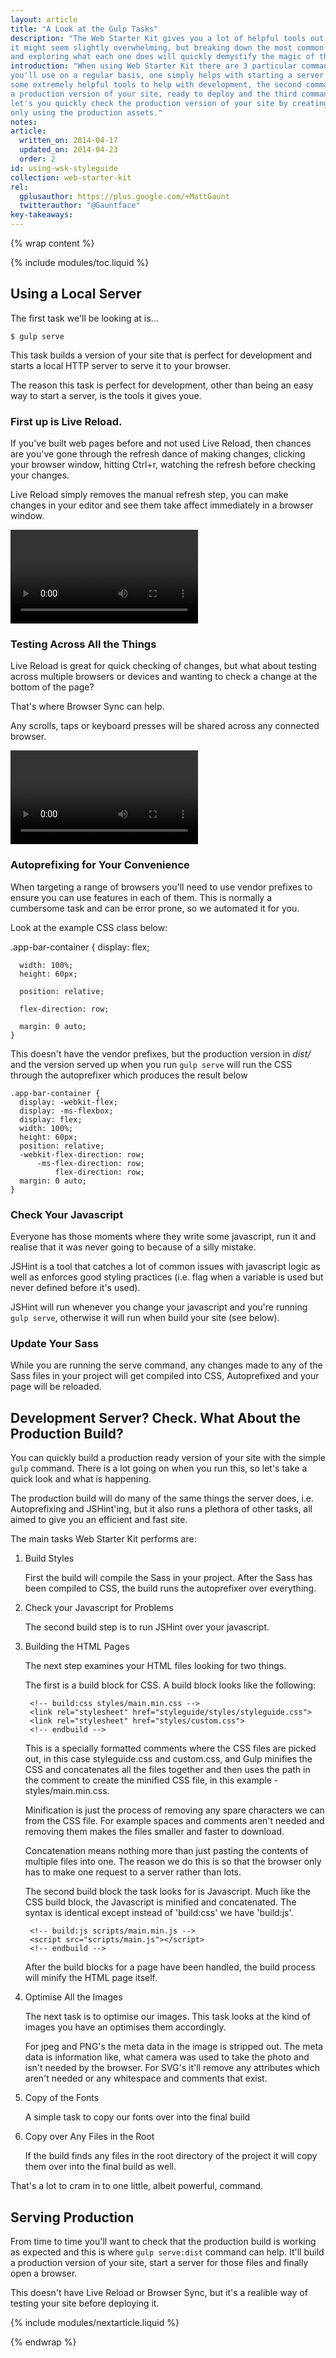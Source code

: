 ```yaml
---
layout: article
title: "A Look at the Gulp Tasks"
description: "The Web Starter Kit gives you a lot of helpful tools out of the box and
it might seem slightly overwhelming, but breaking down the most common tasks
and exploring what each one does will quickly demystify the magic of this kit."
introduction: "When using Web Starter Kit there are 3 particular commands that
you'll use on a regular basis, one simply helps with starting a server but has
some extremely helpful tools to help with development, the second command builds
a production version of your site, ready to deploy and the third command
let's you quickly check the production version of your site by creating a server
only using the production assets."
notes:
article:
  written_on: 2014-04-17
  updated_on: 2014-04-23
  order: 2
id: using-wsk-styleguide
collection: web-starter-kit
rel:
  gplusauthor: https://plus.google.com/+MattGaunt
  twitterauthor: "@Gauntface"
key-takeaways:
---
```


{% wrap content %}

{% include modules/toc.liquid %}

## Using a Local Server

The first task we'll be looking at is...

    $ gulp serve

This task builds a version of your site that is perfect for development and
starts a local HTTP server to serve it to your browser.

The reason this task is perfect for development, other than being an easy way
to start a server, is the tools it gives youe.

### First up is Live Reload.

If you've built web pages before and not used Live Reload, then chances are you've
gone through the refresh dance of making changes, clicking your browser
window, hitting Ctrl+r, watching the refresh before checking your changes.

Live Reload simply removes the manual refresh step, you can make changes in your
editor and see them take affect immediately in a browser window.

<video controls>
     <source src="video/wsk-livereload-demo.mp4" type="video/mp4">
     <p>This browser does not support the video element.</p>
</video>

### Testing Across All the Things

Live Reload is great for quick checking of changes, but what about testing across
multiple browsers or devices and wanting to check a change at the bottom of the
page?

That's where Browser Sync can help.

Any scrolls, taps or keyboard presses will be shared across any connected browser.

<video controls>
     <source src="video/wsk-browsersync-demo.mp4" type="video/mp4">
     <p>This browser does not support the video element.</p>
</video>

### Autoprefixing for Your Convenience

When targeting a range of browsers you'll need to use vendor prefixes to ensure
you can use features in each of them. This is normally a cumbersome task and can
be error prone, so we automated it for you.

Look at the example CSS class below:

   .app-bar-container {
      display: flex;

      width: 100%;
      height: 60px;

      position: relative;

      flex-direction: row;

      margin: 0 auto;
    }

This doesn't have the vendor prefixes, but the production version in *dist/* and the
version served up when you run `gulp serve` will run the CSS through the autoprefixer
which produces the result below

    .app-bar-container {
      display: -webkit-flex;
      display: -ms-flexbox;
      display: flex;
      width: 100%;
      height: 60px;
      position: relative;
      -webkit-flex-direction: row;
          -ms-flex-direction: row;
              flex-direction: row;
      margin: 0 auto;
    }

### Check Your Javascript

Everyone has those moments where they write some javascript, run it and realise
that it was never going to because of a silly mistake.

JSHint is a tool that catches a lot of common issues with javascript logic as
well as enforces good styling practices (i.e. flag when a variable is used but
never defined before it's used).

JSHint will run whenever you change your javascript and you're running `gulp serve`,
otherwise it will run when build your site (see below).

### Update Your Sass

While you are running the serve command, any changes made to any of the Sass files
in your project will get compiled into CSS, Autoprefixed and your page will be
reloaded.

## Development Server? Check. What About the Production Build?

You can quickly build a production ready version of your site with the simple
`gulp` command. There is a lot going on when you run this,
so let's take a quick look and what is happening.

The production build will do many of the same things the server does, i.e.
Autoprefixing and JSHint'ing, but it also runs a plethora of other
tasks, all aimed to give you an efficient and fast site.

The main tasks Web Starter Kit performs are:

1. Build Styles

    First the build will compile the Sass in your project. After the Sass has
    been compiled to CSS, the build runs the autoprefixer over everything.

2. Check your Javascript for Problems

    The second build step is to run JSHint over your javascript.

3. Building the HTML Pages

    The next step examines your HTML files looking for two things.

    The first is a build block for CSS. A build block looks like the following:

        <!-- build:css styles/main.min.css -->
        <link rel="stylesheet" href="styleguide/styles/styleguide.css">
        <link rel="stylesheet" href="styles/custom.css">
        <!-- endbuild -->

    This is a specially formatted comments where the CSS files are picked
    out, in this case styleguide.css and custom.css, and Gulp minifies the CSS
    and concatenates all the files together and then uses the path in the comment
    to create the minified CSS file, in this example - styles/main.min.css.

    Minification is just the process of removing any spare characters we can
    from the CSS file. For example spaces and comments aren't needed and removing
    them makes the files smaller and faster to download.

    Concatenation means nothing more than just pasting the contents of multiple
    files into one. The reason we do this is so that the browser only has to
    make one request to a server rather than lots.

    The second build block the task looks for is Javascript. Much like the CSS
    build block, the Javascript is minified and concatenated. The syntax is
    identical except instead of 'build:css' we have 'build:js'.

        <!-- build:js scripts/main.min.js -->
        <script src="scripts/main.js"></script>
        <!-- endbuild -->

    After the build blocks for a page have been handled, the build process will
    minify the HTML page itself.

5. Optimise All the Images

    The next task is to optimise our images. This task looks at the kind of
    images you have an optimises them accordingly.

    For jpeg and PNG's the meta data in the image is stripped out. The meta data
    is information like, what camera was used to take the photo and isn't needed
    by the browser. For SVG's it'll remove any attributes which aren't needed
    or any whitespace and comments that exist.

6. Copy of the Fonts

    A simple task to copy our fonts over into the final build

7. Copy over Any Files in the Root

    If the build finds any files in the root directory of the project it will
    copy them over into the final build as well.

That's a lot to cram in to one little, albeit powerful, command.

## Serving Production

From time to time you'll want to check that the production build is working as
expected and this is where `gulp serve:dist` command can help.
It'll build a production version of your site, start a server for those files
and finally open a browser.

This doesn't have Live Reload or Browser Sync, but it's a realible way of
testing your site before deploying it.

{% include modules/nextarticle.liquid %}

{% endwrap %}

